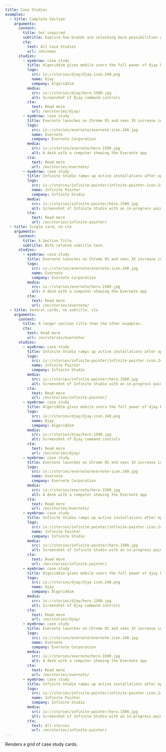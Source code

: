 ```yaml
---
title: Case Studies
examples:
  - title: Complete Section
    arguments:
      content:
        title: Get inspired
        subtitle: Explore how brands are unlocking more possibilities with Chrome OS.
        cta:
          text: All Case Studies
          url: /en/news
      studies:
        - eyebrow: case study
          title: Algoriddim gives mobile users the full power of djay by optimizing for Chrome OS
          logo:
            src: ix://stories/djay/djay-icon.240.png
            name: Djay
            company: Algoriddim
          media:
            src: ix://stories/djay/hero.1500.jpg
            alt: Screenshot of Djay command controls
          cta:
            text: Read more
            url: /en/stories/djay/
        - eyebrow: case study
          title: Evernote launches on Chrome OS and sees 3X increase in time spent on larger screen devices
          logo:
            src: ix://stories/evernote/evernote-icon.240.jpg
            name: Evernote
            company: Evernote Corporation
          media:
            src: ix://stories/evernote/hero.1500.jpg
            alt: A desk with a computer showing the Evernote app
          cta:
            text: Read more
            url: /en/stories/evernote/
        - eyebrow: case study
          title: Infinite Studio ramps up active installations after optimizing for Chrome OS
          logo:
            src: ix://stories/infinite-painter/infinite-painter-icon.240.png
            name: Infinite Painter
            company: Infinite Studio
          media:
            src: ix://stories/infinite-painter/hero.1500.jpg
            alt: Screenshot of Infinite Studio with an in-progress painting and brush options open
          cta:
            text: Read more
            url: /en/stories/infinite-painter/
  - title: Single card, no cta
    arguments:
      content:
        title: A Section Title
        subtitle: With related subtitle text.
      studies:
        - eyebrow: case study
          title: Evernote launches on Chrome OS and sees 3X increase in time spent on larger screen devices
          logo:
            src: ix://stories/evernote/evernote-icon.240.jpg
            name: Evernote
            company: Evernote Corporation
          media:
            src: ix://stories/evernote/hero.1500.jpg
            alt: A desk with a computer showing the Evernote app
          cta:
            text: Read more
            url: /en/stories/evernote/
  - title: Several cards, no subtitle, cta
    arguments:
      content:
        title: A longer section title than the other examples.
        cta:
          text: Read more
          url: /en/stories/evernote/
      studies:
        - eyebrow: case study
          title: Infinite Studio ramps up active installations after optimizing for Chrome OS
          logo:
            src: ix://stories/infinite-painter/infinite-painter-icon.240.png
            name: Infinite Painter
            company: Infinite Studio
          media:
            src: ix://stories/infinite-painter/hero.1500.jpg
            alt: Screenshot of Infinite Studio with an in-progress painting and brush options open
          cta:
            text: Read more
            url: /en/stories/infinite-painter/
        - eyebrow: case study
          title: Algoriddim gives mobile users the full power of djay by optimizing for Chrome OS
          logo:
            src: ix://stories/djay/djay-icon.240.png
            name: Djay
            company: Algoriddim
          media:
            src: ix://stories/djay/hero.1500.jpg
            alt: Screenshot of Djay command controls
          cta:
            text: Read more
            url: /en/stories/djay/
        - eyebrow: case study
          title: Evernote launches on Chrome OS and sees 3X increase in time spent on larger screen devices
          logo:
            src: ix://stories/evernote/evernote-icon.240.jpg
            name: Evernote
            company: Evernote Corporation
          media:
            src: ix://stories/evernote/hero.1500.jpg
            alt: A desk with a computer showing the Evernote app
          cta:
            text: Read more
            url: /en/stories/evernote/
        - eyebrow: case study
          title: Infinite Studio ramps up active installations after optimizing for Chrome OS
          logo:
            src: ix://stories/infinite-painter/infinite-painter-icon.240.png
            name: Infinite Painter
            company: Infinite Studio
          media:
            src: ix://stories/infinite-painter/hero.1500.jpg
            alt: Screenshot of Infinite Studio with an in-progress painting and brush options open
          cta:
            text: Read more
            url: /en/stories/infinite-painter/
        - eyebrow: case study
          title: Algoriddim gives mobile users the full power of djay by optimizing for Chrome OS
          logo:
            src: ix://stories/djay/djay-icon.240.png
            name: Djay
            company: Algoriddim
          media:
            src: ix://stories/djay/hero.1500.jpg
            alt: Screenshot of Djay command controls
          cta:
            text: Read more
            url: /en/stories/djay/
        - eyebrow: case study
          title: Evernote launches on Chrome OS and sees 3X increase in time spent on larger screen devices
          logo:
            src: ix://stories/evernote/evernote-icon.240.jpg
            name: Evernote
            company: Evernote Corporation
          media:
            src: ix://stories/evernote/hero.1500.jpg
            alt: A desk with a computer showing the Evernote app
          cta:
            text: Read more
            url: /en/stories/evernote/
        - eyebrow: case study
          title: Infinite Studio ramps up active installations after optimizing for Chrome OS
          logo:
            src: ix://stories/infinite-painter/infinite-painter-icon.240.png
            name: Infinite Painter
            company: Infinite Studio
          media:
            src: ix://stories/infinite-painter/hero.1500.jpg
            alt: Screenshot of Infinite Studio with an in-progress painting and brush options open
          cta:
            text: All stories
            url: /en/stories/infinite-painter/
---
```


Renders a grid of case study cards.
